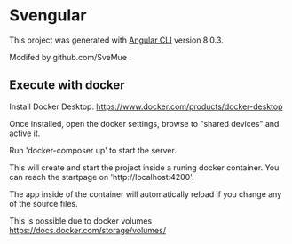# Svengular

This project was generated with [Angular CLI](https://github.com/angular/angular-cli) version 8.0.3.

Modifed by github.com/SveMue .

## Execute with docker

Install Docker Desktop: https://www.docker.com/products/docker-desktop 

Once installed, open the docker settings, browse to "shared devices" and active it. 

Run 'docker-composer up' to start the server.

This will create and start the project inside a runing docker container.
You can reach the startpage on 'http://localhost:4200'.

The app inside of the container will automatically reload if you change any of the source files.

This is possible due to docker volumes https://docs.docker.com/storage/volumes/

